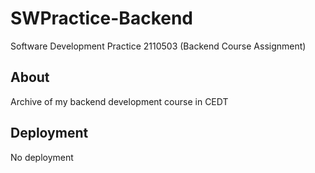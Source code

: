 # SWPractice-Backend
Software Development Practice 2110503 (Backend Course Assignment)

## About
Archive of my backend development course in CEDT

## Deployment
No deployment